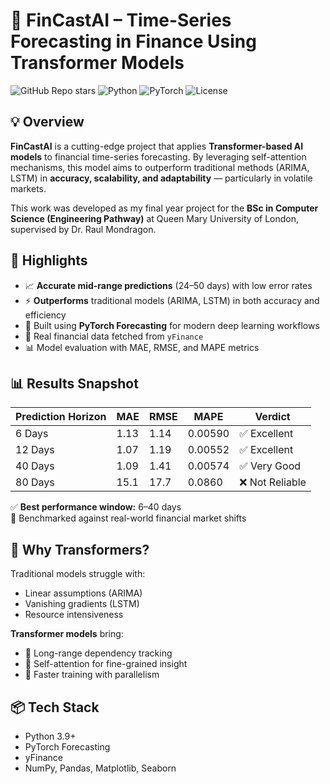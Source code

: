 # 🔮 FinCastAI – Time-Series Forecasting in Finance Using Transformer Models

![GitHub Repo stars](https://img.shields.io/github/stars/yourusername/fincastai?style=social)
![Python](https://img.shields.io/badge/python-3.9+-blue.svg)
![PyTorch](https://img.shields.io/badge/PyTorch-🔥-red)
![License](https://img.shields.io/github/license/yourusername/fincastai)

## 💡 Overview

**FinCastAI** is a cutting-edge project that applies **Transformer-based AI models** to financial time-series forecasting. By leveraging self-attention mechanisms, this model aims to outperform traditional methods (ARIMA, LSTM) in **accuracy, scalability, and adaptability** — particularly in volatile markets.

This work was developed as my final year project for the **BSc in Computer Science (Engineering Pathway)** at Queen Mary University of London, supervised by Dr. Raul Mondragon.

## 🚀 Highlights

- 📈 **Accurate mid-range predictions** (24–50 days) with low error rates
- ⚡ **Outperforms** traditional models (ARIMA, LSTM) in both accuracy and efficiency
- 🧠 Built using **PyTorch Forecasting** for modern deep learning workflows
- 💾 Real financial data fetched from `yFinance`
- 📊 Model evaluation with MAE, RMSE, and MAPE metrics

## 📊 Results Snapshot

| Prediction Horizon | MAE   | RMSE  | MAPE     | Verdict       |
|--------------------|-------|-------|----------|---------------|
| 6 Days             | 1.13  | 1.14  | 0.00590  | ✅ Excellent   |
| 12 Days            | 1.07  | 1.19  | 0.00552  | ✅ Excellent   |
| 40 Days            | 1.09  | 1.41  | 0.00574  | ✅ Very Good   |
| 80 Days            | 15.1  | 17.7  | 0.0860   | ❌ Not Reliable|

✅ **Best performance window:** 6–40 days  
🧪 Benchmarked against real-world financial market shifts

## 🧠 Why Transformers?

Traditional models struggle with:
- Linear assumptions (ARIMA)
- Vanishing gradients (LSTM)
- Resource intensiveness

**Transformer models** bring:
- 🔄 Long-range dependency tracking
- 🔎 Self-attention for fine-grained insight
- 🚀 Faster training with parallelism

## 📦 Tech Stack

- Python 3.9+
- PyTorch Forecasting
- yFinance
- NumPy, Pandas, Matplotlib, Seaborn
